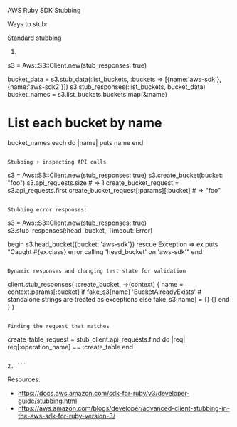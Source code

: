 AWS Ruby SDK Stubbing

Ways to stub:

Standard stubbing
1. ```
s3 = Aws::S3::Client.new(stub_responses: true)

bucket_data = s3.stub_data(:list_buckets, :buckets => [{name:'aws-sdk'}, {name:'aws-sdk2'}])
s3.stub_responses(:list_buckets, bucket_data)
bucket_names = s3.list_buckets.buckets.map(&:name)

# List each bucket by name
bucket_names.each do |name|
  puts name
end
```

Stubbing + inspecting API calls
```
s3 = Aws::S3::Client.new(stub_responses: true)
s3.create_bucket(bucket: "foo")
s3.api_requests.size # => 1
create_bucket_request = s3.api_requests.first
create_bucket_request[:params][:bucket] # => "foo"
```

Stubbing error responses:
```
s3 = Aws::S3::Client.new(stub_responses: true)
s3.stub_responses(:head_bucket, Timeout::Error)

begin
  s3.head_bucket({bucket: 'aws-sdk'})
rescue Exception => ex
  puts "Caught #{ex.class} error calling 'head_bucket' on 'aws-sdk'"
end
```

Dynamic responses and changing test state for validation
```
client.stub_responses(
      :create_bucket, ->(context) {
        name = context.params[:bucket]
        if fake_s3[name]
          'BucketAlreadyExists' # standalone strings are treated as exceptions
        else
          fake_s3[name] = {}
          {}
        end
      }
    )
```

Finding the request that matches
```
create_table_request = stub_client.api_requests.find do |req|
  req[:operation_name] == :create_table
end
```

2. ```

```

Resources:
- https://docs.aws.amazon.com/sdk-for-ruby/v3/developer-guide/stubbing.html
- https://aws.amazon.com/blogs/developer/advanced-client-stubbing-in-the-aws-sdk-for-ruby-version-3/
